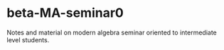 # beta-MA-seminar0
Notes and material on modern algebra seminar oriented to intermediate level students.
